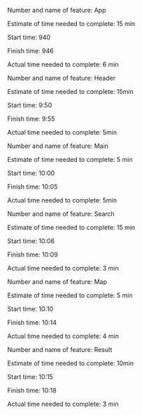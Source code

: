 Number and name of feature: App

Estimate of time needed to complete: 15 min

Start time: 940

Finish time: 946

Actual time needed to complete: 6 min


Number and name of feature: Header

Estimate of time needed to complete: 15min

Start time: 9:50

Finish time: 9:55

Actual time needed to complete: 5min


Number and name of feature: Main

Estimate of time needed to complete: 5 min

Start time: 10:00

Finish time: 10:05

Actual time needed to complete: 5min


Number and name of feature: Search

Estimate of time needed to complete: 15 min

Start time: 10:06

Finish time: 10:09

Actual time needed to complete: 3 min


Number and name of feature: Map

Estimate of time needed to complete: 5 min

Start time: 10:10

Finish time: 10:14

Actual time needed to complete: 4 min



Number and name of feature: Result

Estimate of time needed to complete: 10min

Start time: 10:15

Finish time: 10:18

Actual time needed to complete: 3 min
